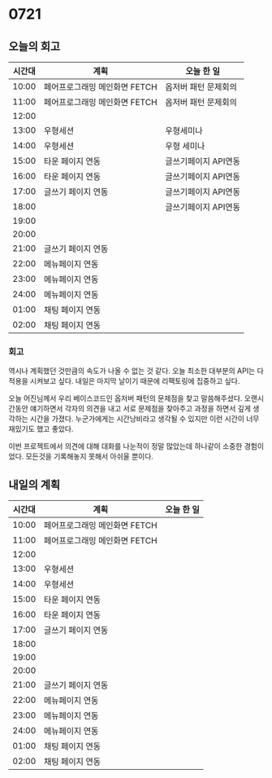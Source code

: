 # 0721

## 오늘의 회고

| 시간대 | 계획                          | 오늘 한 일           |
| ------ | ----------------------------- | -------------------- |
| 10:00  | 페어프로그래밍 메인화면 FETCH | 옵저버 패턴 문제회의 |
| 11:00  | 페어프로그래밍 메인화면 FETCH | 옵저버 패턴 문제회의 |
| 12:00  |                               |                      |
| 13:00  | 우형세션                      | 우형세미나           |
| 14:00  | 우형세션                      | 우형 세미나          |
| 15:00  | 타운 페이지 연동              | 글쓰기페이지 API연동 |
| 16:00  | 타운 페이지 연동              | 글쓰기페이지 API연동 |
| 17:00  | 글쓰기 페이지 연동            | 글쓰기페이지 API연동 |
| 18:00  |                               | 글쓰기페이지 API연동 |
| 19:00  |                               |                      |
| 20:00  |                               |                      |
| 21:00  | 글쓰기 페이지 연동            |                      |
| 22:00  | 메뉴페이지 연동               |                      |
| 23:00  | 메뉴페이지 연동               |                      |
| 24:00  | 메뉴페이지 연동               |                      |
| 01:00  | 채팅 페이지 연동              |                      |
| 02:00  | 채팅 페이지 연동              |                      |

### 회고

역시나 계획했던 것만큼의 속도가 나올 수 없는 것 같다. 오늘 최소한 대부분의 API는 다 적용을 시켜보고 싶다. 내일은 마지막 날이기 때문에 리팩토링에 집중하고 싶다.

오늘 어진님께서 우리 베이스코드인 옵저버 패턴의 문제점을 찾고 말씀해주셨다. 오랜시간동안 얘기하면서 각자의 의견을 내고 서로 문제점을 찾아주고 과정을 하면서 깊게 생각하는 시간을 가졌다. 누군가에게는 시간낭비라고 생각될 수 있지만 이런 시간이 너무 재밌기도 했고 좋았다.

이번 프로젝트에서 의견에 대해 대화를 나눈적이 정말 많았는데 하나같이 소중한 경험이었다. 모든것을 기록해놓지 못해서 아쉬울 뿐이다. 

## 내일의 계획


| 시간대 | 계획                          | 오늘 한 일 |
| ------ | ----------------------------- | ---------- |
| 10:00  | 페어프로그래밍 메인화면 FETCH |            |
| 11:00  | 페어프로그래밍 메인화면 FETCH |            |
| 12:00  |                               |            |
| 13:00  | 우형세션                      |            |
| 14:00  | 우형세션                      |            |
| 15:00  | 타운 페이지 연동              |            |
| 16:00  | 타운 페이지 연동              |            |
| 17:00  | 글쓰기 페이지 연동            |            |
| 18:00  |                               |            |
| 19:00  |                               |            |
| 20:00  |                               |            |
| 21:00  | 글쓰기 페이지 연동            |            |
| 22:00  | 메뉴페이지 연동               |            |
| 23:00  | 메뉴페이지 연동               |            |
| 24:00  | 메뉴페이지 연동               |            |
| 01:00  | 채팅 페이지 연동              |            |
| 02:00  | 채팅 페이지 연동              |            |